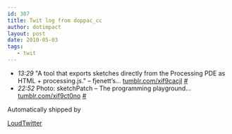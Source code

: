 ```yaml
---
id: 307
title: Twit log from doppac_cc
author: dotimpact
layout: post
date: 2010-05-03
tags:
   - twit
---
```

<ul class="loudtwitter">
  <li>
    <em>13:29</em> "A tool that exports sketches directly from the Processing PDE as HTML + processing.js." &#8211; fjenett’s&#8230; <a href="http://tumblr.com/xif9cacjl">tumblr.com/xif9cacjl</a> <a href="http://twitter.com/doppac_cc/statuses/13227758447">#</a>
  </li>
  <li>
    <em>22:52</em> Photo: sketchPatch &#8211; The programming playground&#8230; <a href="http://tumblr.com/xif9ct0no">tumblr.com/xif9ct0no</a> <a href="http://twitter.com/doppac_cc/statuses/13246573321">#</a>
  </li>
</ul>Automatically shipped by 

[LoudTwitter][1]

 [1]: http://www.loudtwitter.com
